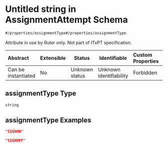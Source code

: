 # Untitled string in AssignmentAttempt Schema

```txt
#/properties/assignmentType#/properties/assignmentType
```

Attribute in use by Ruter only. Not part of ITxPT specification.


| Abstract            | Extensible | Status         | Identifiable            | Custom Properties | Additional Properties | Access Restrictions | Defined In                                                                                                  |
| :------------------ | ---------- | -------------- | ----------------------- | :---------------- | --------------------- | ------------------- | ----------------------------------------------------------------------------------------------------------- |
| Can be instantiated | No         | Unknown status | Unknown identifiability | Forbidden         | Allowed               | none                | [assignment-attempt.json\*](../../schema/driver-interaction/assignment-attempt.json "open original schema") |

## assignmentType Type

`string`

## assignmentType Examples

```json
"SIGNON"
```

```json
"SIGNOFF"
```
